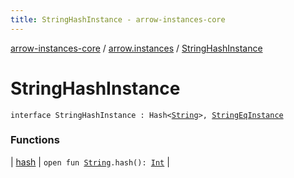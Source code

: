 ```yaml
---
title: StringHashInstance - arrow-instances-core
---
```


[arrow-instances-core](../../index.html) / [arrow.instances](../index.html) / [StringHashInstance](./index.html)

# StringHashInstance

`interface StringHashInstance : Hash<`[`String`](https://kotlinlang.org/api/latest/jvm/stdlib/kotlin/-string/index.html)`>, `[`StringEqInstance`](../-string-eq-instance/index.html)

### Functions

| [hash](hash.html) | `open fun `[`String`](https://kotlinlang.org/api/latest/jvm/stdlib/kotlin/-string/index.html)`.hash(): `[`Int`](https://kotlinlang.org/api/latest/jvm/stdlib/kotlin/-int/index.html) |

